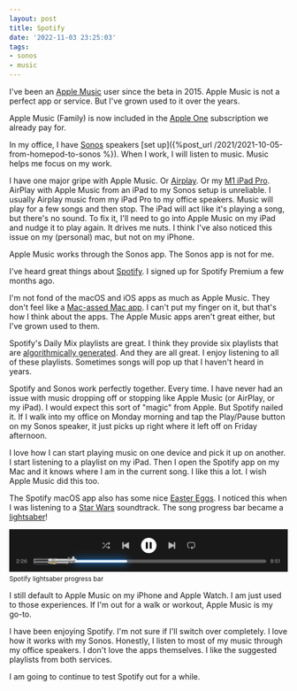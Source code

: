 ```yaml
---
layout: post
title: Spotify
date: '2022-11-03 23:25:03'
tags:
- sonos
- music
---
```


I've been an [Apple Music](https://www.apple.com/apple-music/) user since the beta in 2015. Apple Music is not a perfect app or service. But I've grown used to it over the years.

Apple Music (Family) is now included in the [Apple One](https://www.apple.com/apple-one/) subscription we already pay for.

In my office, I have [Sonos](https://www.sonos.com/) speakers [set up]({%post_url /2021/2021-10-05-from-homepod-to-sonos %}). When I work, I will listen to music. Music helps me focus on my work.

I have one major gripe with Apple Music. Or [Airplay](https://www.apple.com/airplay/). Or my [M1 iPad Pro](https://en.wikipedia.org/wiki/IPad_Pro_(5th_generation)). AirPlay with Apple Music from an iPad to my Sonos setup is unreliable. I usually Airplay music from my iPad Pro to my office speakers. Music will play for a few songs and then stop. The iPad will act like it's playing a song, but there's no sound. To fix it, I'll need to go into Apple Music on my iPad and nudge it to play again. It drives me nuts. I think I've also noticed this issue on my (personal) mac, but not on my iPhone.

Apple Music works through the Sonos app. The Sonos app is not for me.

I've heard great things about [Spotify](https://www.spotify.com). I signed up for Spotify Premium a few months ago.

I'm not fond of the macOS and iOS apps as much as Apple Music. They don't feel like a [Mac-assed Mac app](https://daringfireball.net/linked/2020/03/20/mac-assed-mac-apps). I can't put my finger on it, but that's how I think about the apps. The Apple Music apps aren't great either, but I've grown used to them. &nbsp;

Spotify's Daily Mix playlists are great. I think they provide six playlists that are [algorithmically generated](https://newsroom.spotify.com/2018-05-18/how-your-daily-mix-just-gets-you/). And they are all great. I enjoy listening to all of these playlists. Sometimes songs will pop up that I haven't heard in years.

Spotify and Sonos work perfectly together. Every time. I have never had an issue with music dropping off or stopping like Apple Music (or AirPlay, or my iPad). I would expect this sort of "magic" from Apple. But Spotify nailed it. If I walk into my office on Monday morning and tap the Play/Pause button on my Sonos speaker, it just picks up right where it left off on Friday afternoon.

I love how I can start playing music on one device and pick it up on another. I start listening to a playlist on my iPad. Then I open the Spotify app on my Mac and it knows where I am in the current song. I like this a lot. I wish Apple Music did this too.

The Spotify macOS app also has some nice [Easter Eggs](https://meteoritesound.com/spotify-easter-eggs/). I noticed this when I was listening to a [Star Wars](https://www.starwars.com) soundtrack. The song progress bar became a [lightsaber](https://en.wikipedia.org/wiki/Lightsaber)!

<div class="py-3">
	<div class="card shadow-sm">
		<img class="img-fluid" src="/public/images/2022/spotify/progress-bar.png">
		<div class="card-body mx-auto">
			<small>Spotify lightsaber progress bar</small>
		</div>
	</div>
</div>

I still default to Apple Music on my iPhone and Apple Watch. I am just used to those experiences. If I'm out for a walk or workout, Apple Music is my go-to.

I have been enjoying Spotify. I'm not sure if I'll switch over completely. I love how it works with my Sonos. Honestly, I listen to most of my music through my office speakers. I don't love the apps themselves. I like the suggested playlists from both services.

I am going to continue to test Spotify out for a while.


